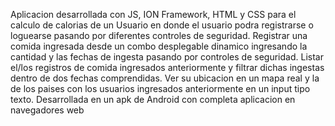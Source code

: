 Aplicacion desarrollada con JS, ION Framework, HTML y CSS para el calculo de calorias de un Usuario en donde el usuario podra registrarse o loguearse pasando por diferentes controles de seguridad.
Registrar una comida ingresada desde un combo desplegable dinamico ingresando la cantidad y las fechas de ingesta pasando por controles de seguridad.
Listar el/los registros de comida ingresados anteriormente y filtrar dichas ingestas dentro de dos fechas comprendidas.
Ver su ubicacion en un mapa real y la de los paises con los usuarios ingresados anteriormente en un input tipo texto.
Desarrollada en un apk de Android con completa aplicacion en navegadores web
